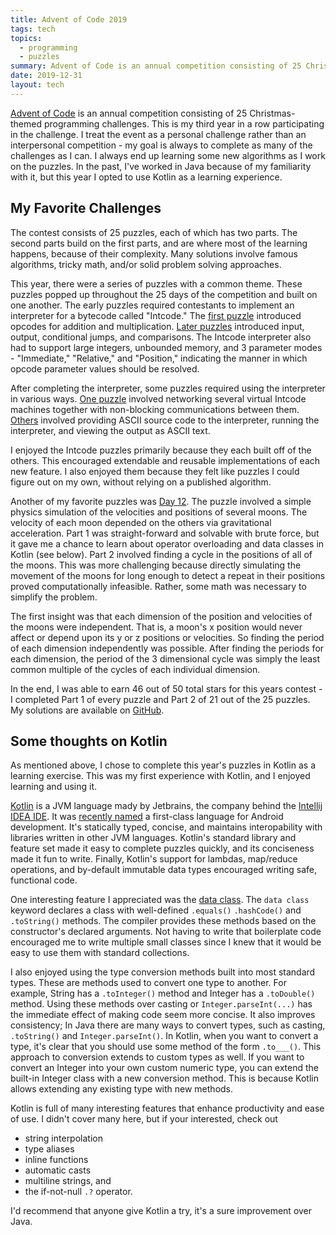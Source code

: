 ```yaml
---
title: Advent of Code 2019
tags: tech
topics: 
  - programming
  - puzzles
summary: Advent of Code is an annual competition consisting of 25 Christmas-themed programming challenges. This year, I was able to complete most of the puzzles. I chose to work in Kotlin as a learning exercise.
date: 2019-12-31
layout: tech
---
```


[Advent of Code](https://adventofcode.com/) is an annual competition consisting of 25 Christmas-themed programming challenges. This is my third year in a row participating in the challenge. I treat the event as a personal challenge rather than an interpersonal competition - my goal is always to complete as many of the challenges as I can. I always end up learning some new algorithms as I work on the puzzles. In the past, I've worked in Java because of my familiarity with it, but this year I opted to use Kotlin as a learning experience.

## My Favorite Challenges

The contest consists of 25 puzzles, each of which has two parts. The second parts build on the first parts, and are where most of the learning happens, because of their complexity. Many solutions involve famous algorithms, tricky math, and/or solid problem solving approaches.

This year, there were a series of puzzles with a common theme. These puzzles popped up throughout the 25 days of the competition and built on one another. The early puzzles required contestants to implement an interpreter for a bytecode called "Intcode." The [first puzzle](https://adventofcode.com/2019/day/2) introduced opcodes for addition and multiplication. [Later puzzles](https://adventofcode.com/2019/day/9) introduced input, output, conditional jumps, and comparisons. The Intcode interpreter also had to support large integers, unbounded memory, and 3 parameter modes - "Immediate," "Relative," and "Position," indicating the manner in which opcode parameter values should be resolved.

After completing the interpreter, some puzzles required using the interpreter in various ways. [One puzzle](https://adventofcode.com/2019/day/23) involved networking several virtual Intcode machines together with non-blocking communications between them. [Others](https://adventofcode.com/2019/day/21) involved providing ASCII source code to the interpreter, running the interpreter, and viewing the output as ASCII text.

I enjoyed the Intcode puzzles primarily because they each built off of the others. This encouraged extendable and reusable implementations of each new feature. I also enjoyed them because they felt like puzzles I could figure out on my own, without relying on a published algorithm.

Another of my favorite puzzles was [Day 12](https://adventofcode.com/2019/day/12). The puzzle involved a simple physics simulation of the velocities and positions of several moons. The velocity of each moon depended on the others via gravitational acceleration. Part 1 was straight-forward and solvable with brute force, but it gave me a chance to learn about operator overloading and data classes in Kotlin (see below). Part 2 involved finding a cycle in the positions of all of the moons. This was more challenging because directly simulating the movement of the moons for long enough to detect a repeat in their positions proved computationally infeasible. Rather, some math was necessary to simplify the problem.

The first insight was that each dimension of the position and velocities of the moons were independent. That is, a moon's x position would never affect or depend upon its y or z positions or velocities. So finding the period of each dimension independently was possible. After finding the periods for each dimension, the period of the 3 dimensional cycle was simply the least common multiple of the cycles of each individual dimension.

In the end, I was able to earn 46 out of 50 total stars for this years contest - I completed Part 1 of every puzzle and Part 2 of 21 out of the 25 puzzles. My solutions are available on [GitHub](https://github.com/pulpdrew/AoC2019).

## Some thoughts on Kotlin

As mentioned above, I chose to complete this year's puzzles in Kotlin as a learning exercise. This was my first experience with Kotlin, and I enjoyed learning and using it.

[Kotlin](https://kotlinlang.org/) is a JVM language mady by Jetbrains, the company behind the [Intellij IDEA IDE](https://www.jetbrains.com/idea/). It was [recently named](https://android-developers.googleblog.com/2017/05/android-announces-support-for-kotlin.html) a first-class language for Android development. It's statically typed, concise, and maintains interopability with libraries written in other JVM languages. Kotlin's standard library and feature set made it easy to complete puzzles quickly, and its conciseness made it fun to write. Finally, Kotlin's support for lambdas, map/reduce operations, and by-default immutable data types encouraged writing safe, functional code.

One interesting feature I appreciated was the [data class](https://kotlinlang.org/docs/reference/data-classes.html). The `data class` keyword declares a class with well-defined `.equals()` `.hashCode()` and `.toString()` methods. The compiler provides these methods based on the constructor's declared arguments. Not having to write that boilerplate code encouraged me to write multiple small classes since I knew that it would be easy to use them with standard collections.

I also enjoyed using the type conversion methods built into most standard types. These are methods used to convert one type to another. For example, String has a `.toInteger()` method and Integer has a `.toDouble()` method. Using these methods over casting or `Integer.parseInt(...)` has the immediate effect of making code seem more concise. It also improves consistency; In Java there are many ways to convert types, such as casting, `.toString()` and `Integer.parseInt()`. In Kotlin, when you want to convert a type, it's clear that you should use some method of the form `.to___()`. This approach to conversion extends to custom types as well. If you want to convert an Integer into your own custom numeric type, you can extend the built-in Integer class with a new conversion method. This is because Kotlin allows extending any existing type with new methods.

Kotlin is full of many interesting features that enhance productivity and ease of use. I didn't cover many here, but if your interested, check out

- string interpolation
- type aliases
- inline functions
- automatic casts
- multiline strings, and
- the if-not-null `.?` operator.

I'd recommend that anyone give Kotlin a try, it's a sure improvement over Java.
